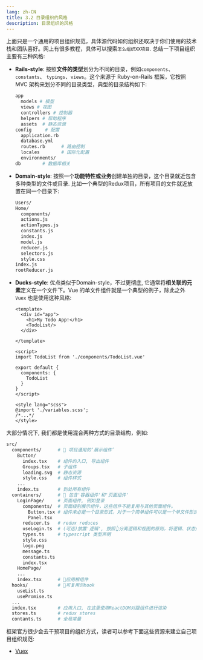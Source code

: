```yaml
---
lang: zh-CN
title: 3.2 目录组织的风格
description: 目录组织的风格
---
```


上面只是一个通用的项目组织规范，具体源代码如何组织还取决于你们使用的技术栈和团队喜好。网上有很多教程，具体可以搜索```怎么组织XX项目```. 总结一下项目组织主要有三种风格:

- **Rails-style**: 按照**文件的类型**划分为不同的目录，例如`components`、`constants`、 `typings`、`views`。这个来源于 Ruby-on-Rails 框架，它按照 MVC 架构来划分不同的目录类型，典型的目录结构如下:

  ```sh
  app
    models # 模型
    views # 视图
    controllers # 控制器
    helpers # 帮助程序
    assets  # 静态资源
  config     # 配置
    application.rb
    database.yml
    routes.rb      # 路由控制
    locales        # 国际化配置
    environments/
  db        # 数据库相关
  ````

- **Domain-style**: 按照一个**功能特性或业务**创建单独的目录，这个目录就近包含多种类型的文件或目录. 比如一个典型的Redux项目，所有项目的文件就近放置在同一个目录下:

  ```sh
  Users/
  Home/
    components/
    actions.js
    actionTypes.js
    constants.js
    index.js
    model.js
    reducer.js
    selectors.js
    style.css
  index.js
  rootReducer.js
  ```

- **Ducks-style**: 优点类似于Domain-style，不过更彻底, 它通常将**相关联的元素**定义在一个文件下。Vue 的单文件组件就是一个典型的例子，除此之外 `Vuex` 也是使用这种风格:

  ```vue
  <template>
    <div id="app">
      <h1>My Todo App!</h1>
      <TodoList/>
    </div>

  </template>

  <script>
  import TodoList from './components/TodoList.vue'

  export default {
    components: {
      TodoList
    }
  }
  </script>

  <style lang="scss">
  @import './variables.scss';
  /*...*/
  </style>
  ```

大部分情况下, 我们都是使用混合两种方式的目录结构，例如:

```sh
src/
  components/      # 🔴 项目通用的‘展示组件’
    Button/
      index.tsx    # 组件的入口, 导出组件
      Groups.tsx   # 子组件
      loading.svg  # 静态资源
      style.css    # 组件样式
    ...
    index.ts       # 到处所有组件
  containers/      # 🔴 包含'容器组件'和'页面组件'
    LoginPage/     # 页面组件, 例如登录
      components/  # 页面级别展示组件，这些组件不能复用与其他页面组件。
        Button.tsx # 组件未必是一个目录形式，对于一个简单组件可以是一个单文件形式. 但还是推荐使用目录，方便扩展
        Panel.tsx
      reducer.ts   # redux reduces
      useLogin.ts  # (可选)放置'逻辑', 按照👆分离逻辑和视图的原则，将逻辑、状态处理抽取到hook文件
      types.ts     # typescript 类型声明
      style.css
      logo.png
      message.ts
      constants.ts
      index.tsx
    HomePage/
    ...
    index.tsx      # 🔴应用根组件
  hooks/           # 🔴可复用的hook
    useList.ts
    usePromise.ts
  ...
  index.tsx        # 应用入口, 在这里使用ReactDOM对跟组件进行渲染
  stores.ts        # redux stores
  contants.ts      # 全局常量
```

框架官方很少会去干预项目的组织方式，读者可以参考下面这些资源来建立自己项目组织规范:

- [Vuex](https://vuex.vuejs.org/zh/guide/structure.html)
